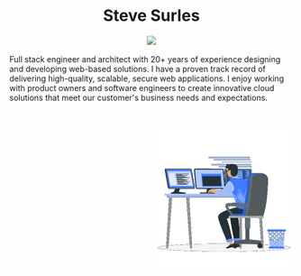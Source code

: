 <h1 align="center">Steve Surles</h1>
<p align="center">
  <a href="https://github.com/DenverCoder1/readme-typing-svg"><img src="https://readme-typing-svg.herokuapp.com?font=Time+New+Roman&color=%23C8BE25&size=25&center=true&vCenter=true&width=600&height=100&lines=Web+Application+Architect+at+Bloomberg+Industry+Group;Full+Stack+Developer/Tech+Lead/Architect;Specializing+in+AWS+Serverless+Architecture;AWS+Certified+Solutions+Architect"></a>
</p>

<p>
Full stack engineer and architect with 20+ years of experience designing and developing web-based solutions. I have a proven track record of delivering high-quality, scalable, secure web applications. I enjoy working with product owners and software engineers to create innovative cloud solutions that meet our customer's business needs and expectations.
</p>

<br>

<picture> <img align="right" src="/Images/programmer.gif?raw=true" width = 250px></picture>
<!--
**stevesurles/stevesurles** is a ✨ _special_ ✨ repository because its `README.md` (this file) appears on your GitHub profile.

Here are some ideas to get you started:

- 🔭 I’m currently working on ...
- 🌱 I’m currently learning ...
- 👯 I’m looking to collaborate on ...
- 🤔 I’m looking for help with ...
- 💬 Ask me about ...
- 📫 How to reach me: ...
- 😄 Pronouns: ...
- ⚡ Fun fact: ...
-->
